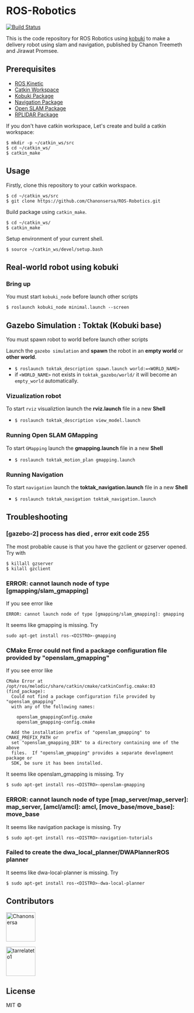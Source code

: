 # ROS-Robotics
[![Build Status](https://travis-ci.com/Chanonsersa/Kobuki-SLAM-Navigation.svg?branch=master)](https://travis-ci.com/Chanonsersa/Kobuki-SLAM-Navigation)

This is the code repository for ROS Robotics using [kobuki](http://kobuki.yujinrobot.com/about2/) to make a delivery robot using slam and navigation, published by Chanon Treemeth and Jirawat Promsee.

## Prerequisites

* [ROS Kinetic](http://wiki.ros.org/kinetic/Installation/Ubuntu)
* [Catkin Workspace](http://wiki.ros.org/catkin/workspaces)
* [Kobuki Package](http://wiki.ros.org/kobuki/Tutorials/Installation)
* [Navigation Package]()
* [Open SLAM Package]()
* [RPLIDAR Package]()

If you don't have catkin workspace, Let's create and build a catkin workspace:

```
$ mkdir -p ~/catkin_ws/src
$ cd ~/catkin_ws/
$ catkin_make
```

## Usage

Firstly, clone this repository to your catkin workspace.

```
$ cd ~/catkin_ws/src
$ git clone https://github.com/Chanonsersa/ROS-Robotics.git
```

Build package using `catkin_make`.

```
$ cd ~/catkin_ws/
$ catkin_make
```

Setup environment of your current shell.

```$ source ~/catkin_ws/devel/setup.bash```

## Real-world robot using kobuki

### Bring up

You must start `kobuki_node` before launch other scripts

```
$ roslaunch kobuki_node minimal.launch --screen
```

## Gazebo Simulation : Toktak (Kobuki base)

You must spawn robot to world before launch other scripts

Launch the `gazebo simulation` and **spawn** the robot in an **empty world** or **other world**.
* `$ roslaunch toktak_description spawn.launch world:=<WORLD_NAME>`
* if `<WORLD_NAME>` not exists in `toktak_gazebo/world/` it will become an `empty_world` automatically.

### Vizualization robot

To start `rviz` visualiztion launch the **rviz.launch** file in a new **Shell** 
* `$ roslaunch toktak_description view_model.launch`

### Running Open SLAM GMapping

To start `GMapping` launch the **gmapping.launch** file in a new **Shell**

* `$ roslaunch toktak_motion_plan gmapping.launch`

### Running Navigation

To start `navigation` launch the **toktak_navigation.launch** file in a new **Shell**

* `$ roslaunch toktak_navigation toktak_navigation.launch`

## Troubleshooting
### [gazebo-2] process has died , error exit code 255
The most probable cause is that you have the gzclient or gzserver opened. Try with

```
$ killall gzserver
$ kilall gzclient
```

### ERROR: cannot launch node of type [gmapping/slam_gmapping]
If you see error like

```
ERROR: cannot launch node of type [gmapping/slam_gmapping]: gmapping
```

It seems like gmapping is missing. Try

```sudo apt-get install ros-<DISTRO>-gmapping```

### CMake Error could not find a package configuration file provided by "openslam_gmapping"
If you see error like

```
CMake Error at /opt/ros/melodic/share/catkin/cmake/catkinConfig.cmake:83 (find_package):
  Could not find a package configuration file provided by "openslam_gmapping"
  with any of the following names:

    openslam_gmappingConfig.cmake
    openslam_gmapping-config.cmake

  Add the installation prefix of "openslam_gmapping" to CMAKE_PREFIX_PATH or
  set "openslam_gmapping_DIR" to a directory containing one of the above
  files.  If "openslam_gmapping" provides a separate development package or
  SDK, be sure it has been installed.
```
It seems like openslam_gmapping is missing. Try

```
$ sudo apt-get install ros-<DISTRO>-openslam-gmapping
```

### ERROR: cannot launch node of type [map_server/map_server]: map_server, [amcl/amcl]: amcl, [move_base/move_base]: move_base

It seems like navigation package is missing. Try

```
$ sudo apt-get install ros-<DISTRO>-navigation-tutorials 
```

### Failed to create the dwa_local_planner/DWAPlannerROS planner

It seems like dwa-local-planner is missing. Try

```
$ sudo apt-get install ros-<DISTRO>-dwa-local-planner
```

## Contributors

<a href="https://github.com/Chanonsersa"><img src="https://avatars0.githubusercontent.com/u/36321701?s=460&v=4" title="Chanonsersa" width="80" height="80"></a>

<a href="https://github.com/tarrelateto1"><img src="https://avatars1.githubusercontent.com/u/47720165?s=460&v=4" title="tarrelateto1" width="80" height="80"></a>

## License

MIT ©
